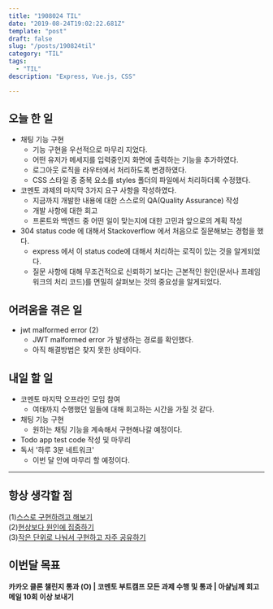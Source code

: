 ```yaml
---
title: "1908024 TIL"
date: "2019-08-24T19:02:22.681Z"
template: "post"
draft: false
slug: "/posts/190824til"
category: "TIL"
tags:
  - "TIL"
description: "Express, Vue.js, CSS"

---
```


## 오늘 한 일

- 채팅 기능 구현
  - 기능 구현을 우선적으로 마무리 지었다.
  - 어떤 유저가 메세지를 입력중인지 화면에 출력하는 기능을 추가하였다.
  - 로그아웃 로직을 라우터에서 처리하도록 변경하였다.
  - CSS 스타일 중 중복 요소를 styles 폴더의 파일에서 처리하더록 수정했다.
- 코멘토 과제의 마지막 3가지 요구 사항을 작성하였다.
  - 지금까지 개발한 내용에 대한 스스로의 QA(Quality Assurance) 작성
  - 개발 사항에 대한 회고
  - 프론트와 백엔드 중 어떤 일이 맞는지에 대한 고민과 앞으로의 계획 작성
- 304 status code 에 대해서 Stackoverflow 에서 처음으로 질문해보는 경험을 했다.
  - express 에서 이 status code에 대해서 처리하는 로직이 있는 것을 알게되었다.
  - 질문 사항에 대해 무조건적으로 신뢰하기 보다는 근본적인 원인(문서나 프레임워크의 처리 코드)를 면밀히 살펴보는 것의 중요성을 알게되었다.

## 어려움을 겪은 일

- jwt malformed error (2)
  - JWT malformed error 가 발생하는 경로를 확인했다.
  - 아직 해결방법은 찾지 못한 상태이다.

## 내일 할 일

- 코멘토 마지막 오프라인 모임 참여
  - 여태까지 수행했던 일들에 대해 회고하는 시간을 가질 것 같다.
- 채팅 기능 구현
  - 원하는 채팅 기능을 계속해서 구현해나갈 예정이다.
- Todo app test code 작성 및 마무리
- 독서 '하루 3분 네트워크'
  - 이번 달 안에 마무리 할 예정이다.

------



## 항상 생각할 점

(1)<u>스스로 구현하려고 해보기</u> <br>(2)<u>현상보다 원인에 집중하기</u> <br>(3)<u>작은 단위로 나눠서 구현하고 자주 공유하기</u>



## 이번달 목표

**카카오 클론 챌린지 통과 (O) | 코멘토 부트캠프 모든 과제 수행 및 통과 | 아샬님께 회고 메일 10회 이상 보내기**

